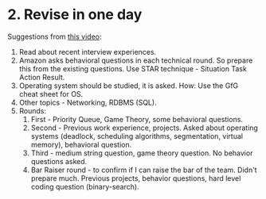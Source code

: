# 2. Revise in one day
Suggestions from [this video](https://youtu.be/Kpiok_qpmJI):
1. Read about recent interview experiences.
2. Amazon asks behavioral questions in each technical round. So prepare this from the existing questions. Use STAR technique - Situation Task Action Result.
3. Operating system should be studied, it is asked. How: Use the GfG cheat sheet for OS.
4. Other topics - Networking, RDBMS (SQL).
5. Rounds:
	1. First - Priority Queue, Game Theory, some behavioral questions.
	2. Second - Previous work experience, projects. Asked about operating systems (deadlock, scheduling algorithms, segmentation, virtual memory), behavioral question.
	3. Third - medium string question, game theory question. No behavior questions asked.
	4. Bar Raiser round - to confirm if I can raise the bar of the team. Didn't prepare much. Previous projects, behavior questions, hard level coding question (binary-search).